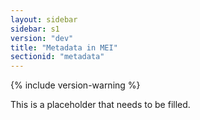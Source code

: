 ```yaml
---
layout: sidebar
sidebar: s1
version: "dev"
title: "Metadata in MEI"
sectionid: "metadata"
---
```


{% include version-warning %}

This is a placeholder that needs to be filled.

